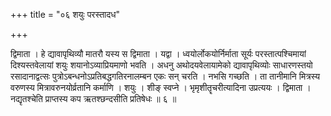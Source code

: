 +++
title = "०६ शयुः परस्तादध"

+++

द्विमाता । हे द्यावापृथिव्यौ मातरौ यस्य स द्विमाता । यद्वा । ध्वयोर्लोकयोर्निर्माता सूर्यः परस्तात्पश्चिमायां दिश्यस्तवेलायां शयुः शयानोऽव्याप्रियमाणो भवति । अधनु अथोदयवेलायामेको द्यावापृथिव्योः साधारणस्तयो रसादानाद्वत्सः पुत्रोऽबन्धनोऽप्रतिबद्धगतिरनालम्बन एकः सन् चरति । नभसि गच्छति । ता तानीमानि मित्रस्य वरुणस्य मित्रावरुनयोर्व्रतानि कर्माणि । शयुः । शीङ् स्वप्ने । भृमृशीतॄचरीत्यादिना उप्रत्ययः । द्विमाता । नद्यृतश्चेति प्राप्तस्य कप ऋतश्छन्दसीति प्रतिषेधः ॥ ६ ॥